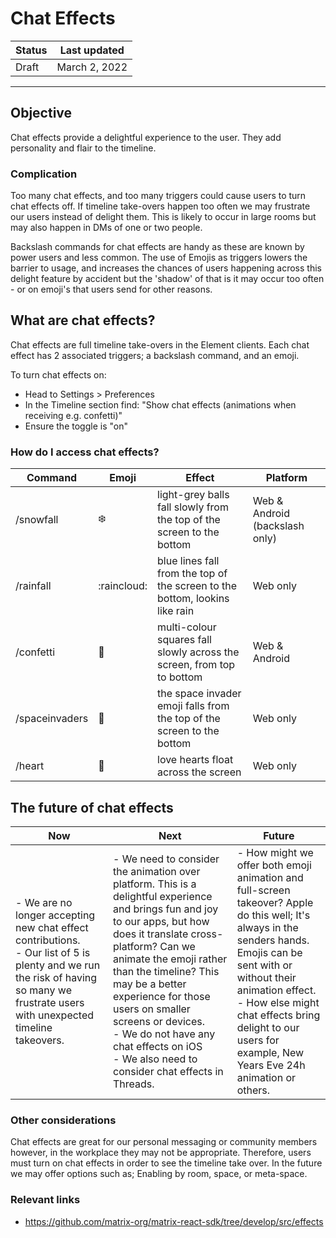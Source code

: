 # Chat Effects 

| Status | Last updated |
|--|--|
| Draft | March 2, 2022 |

<hr />

## Objective

Chat effects provide a delightful experience to the user. They add personality and flair to the timeline.

### Complication

Too many chat effects, and too many triggers could cause users to turn chat effects off. If timeline take-overs happen too often we may frustrate our users instead of delight them. This is likely to occur in large rooms but may also happen in DMs of one or two people.

Backslash commands for chat effects are handy as these are known by power users and less common. The use of Emojis as triggers lowers the barrier to usage, and increases the chances of users happening across this delight feature by accident but the 'shadow' of that is it may occur too often - or on emoji's that users send for other reasons. 

## What are chat effects?

Chat effects are full timeline take-overs in the Element clients. Each chat effect has 2 associated triggers; a backslash command, and an emoji.

To turn chat effects on:
- Head to Settings > Preferences
- In the Timeline section find: "Show chat effects (animations when receiving e.g. confetti)"
- Ensure the toggle is "on"


### How do I access chat effects?

| Command | Emoji | Effect | Platform
|---|---|---|---|
| /snowfall | :snowflake: | light-grey balls fall slowly from the top of the screen to the bottom | Web & Android (backslash only)
| /rainfall | :raincloud: | blue lines fall from the top of the screen to the bottom, lookins like rain | Web only
| /confetti | :tada: | multi-colour squares fall slowly across the screen, from top to bottom | Web & Android
| /spaceinvaders | :space_invader: | the space invader emoji falls from the top of the screen to the bottom | Web only 
| /heart | :gift_heart: | love hearts float across the screen | Web only 

## The future of chat effects

| Now | Next | Future |
|--|--|--|
| - We are no longer accepting new chat effect contributions. <br /> - Our list of 5 is plenty and we run the risk of having so many we frustrate users with unexpected timeline takeovers. | - We need to consider the animation over platform. This is a delightful experience and brings fun and joy to our apps, but how does it translate cross-platform? Can we animate the emoji rather than the timeline? This may be a better experience for those users on smaller screens or devices. <br /> - We do not have any chat effects on iOS <br /> - We also need to consider chat effects in Threads. | - How might we offer both emoji animation and full-screen takeover? Apple do this well; It's always in the senders hands. Emojis can be sent with or without their animation effect. <br /> - How else might chat effects bring delight to our users for example, New Years Eve 24h animation or others. |

### Other considerations
Chat effects are great for our personal messaging or community members however, in the workplace they may not be appropriate. Therefore, users must turn on chat effects in order to see the timeline take over. In the future we may offer options such as; Enabling by room, space, or meta-space.

### Relevant links 
- https://github.com/matrix-org/matrix-react-sdk/tree/develop/src/effects
